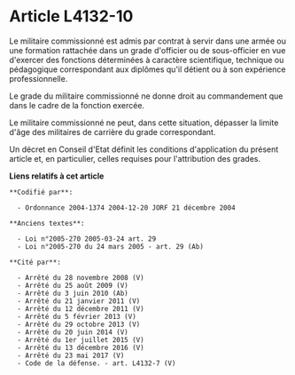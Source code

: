 # Article L4132-10

Le militaire commissionné est admis par contrat à servir dans une armée ou une formation rattachée dans un grade d'officier
ou de sous-officier en vue d'exercer des fonctions déterminées à caractère scientifique, technique ou pédagogique
correspondant aux diplômes qu'il détient ou à son expérience professionnelle.

Le grade du militaire commissionné ne donne droit au commandement que dans le cadre de la fonction exercée.

Le militaire commissionné ne peut, dans cette situation, dépasser la limite d'âge des militaires de carrière du grade
correspondant.

Un décret en Conseil d'Etat définit les conditions d'application du présent article et, en particulier, celles requises pour
l'attribution des grades.

**Liens relatifs à cet article**

	**Codifié par**:

	  - Ordonnance 2004-1374 2004-12-20 JORF 21 décembre 2004

	**Anciens textes**:

	  - Loi n°2005-270 2005-03-24 art. 29
	  - Loi n°2005-270 du 24 mars 2005 - art. 29 (Ab)

	**Cité par**:

	  - Arrêté du 28 novembre 2008 (V)
	  - Arrêté du 25 août 2009 (V)
	  - Arrêté du 3 juin 2010 (Ab)
	  - Arrêté du 21 janvier 2011 (V)
	  - Arrêté du 12 décembre 2011 (V)
	  - Arrêté du 5 février 2013 (V)
	  - Arrêté du 29 octobre 2013 (V)
	  - Arrêté du 20 juin 2014 (V)
	  - Arrêté du 1er juillet 2015 (V)
	  - Arrêté du 13 décembre 2016 (V)
	  - Arrêté du 23 mai 2017 (V)
	  - Code de la défense. - art. L4132-7 (V)
